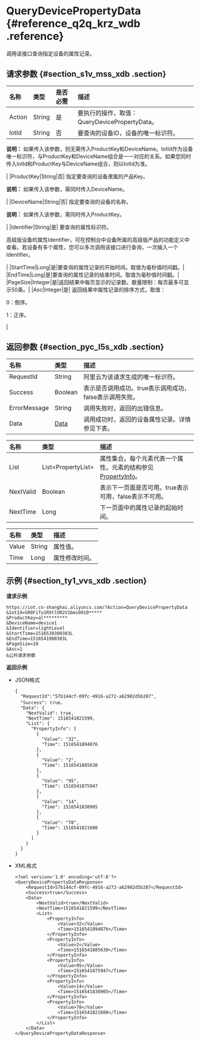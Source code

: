 # QueryDevicePropertyData {#reference_q2q_krz_wdb .reference}

调用该接口查询指定设备的属性记录。

## 请求参数 {#section_s1v_mss_xdb .section}

|名称|类型|是否必需|描述|
|:-|:-|:---|:-|
|Action|String|是|要执行的操作，取值：QueryDevicePropertyData。|
|IotId|String|否| 要查询的设备ID，设备的唯一标识符。

 **说明：** 如果传入该参数，则无需传入ProductKey和DeviceName。IotId作为设备唯一标识符，与ProductKey和DeviceName组合是一一对应的关系。如果您同时传入IotId和ProductKey与DeviceName组合，则以IotId为准。

 |
|ProductKey|String|否| 指定要查询的设备隶属的产品Key。

 **说明：** 如果传入该参数，需同时传入DeviceName。

 |
|DeviceName|String|否| 指定要查询的设备的名称。

 **说明：** 如果传入该参数，需同时传入ProductKey。

 |
|Identifier|String|是| 要查询的属性标识符。

 高级版设备的属性Identifier，可在控制台中设备所属的高级版产品的功能定义中查看。若设备有多个属性，您可以多次调用该接口进行查询，一次输入一个Identifier。

 |
|StartTime|Long|是|要查询的属性记录的开始时间。取值为毫秒值时间戳。|
|EndTime|Long|是|要查询的属性记录的结束时间。取值为毫秒值时间戳。|
|PageSize|Integer|是|返回结果中每页显示的记录数。数量限制：每页最多可显示50条。|
|Asc|Integer|是| 返回结果中属性记录的排序方式，取值：

 0：倒序。

 1：正序。

 |

## 返回参数 {#section_pyc_l5s_xdb .section}

|名称|类型|描述|
|:-|:-|:-|
|RequestId|String|阿里云为该请求生成的唯一标识符。|
|Success|Boolean|表示是否调用成功。true表示调用成功，false表示调用失败。|
|ErrorMessage|String|调用失败时，返回的出错信息。|
|Data|[Data](#table_sdc_7592_xdb)|调用成功时，返回的设备属性记录。详情参见下表。|

|名称|类型|描述|
|:-|:-|:-|
|List|List<PropertyList\>|属性集合。每个元素代表一个属性。元素的结构参见[PropertyInfo](#table_z2b_7593_xdb)。|
|NextValid|Boolean|表示下一页面是否可用。true表示可用，false表示不可用。|
|NextTime|Long|下一页面中的属性记录的起始时间。|

|名称|类型|描述|
|:-|:-|:-|
|Value|String|属性值。|
|Time|Long|属性修改时间。|

## 示例 {#section_ty1_vvs_xdb .section}

**请求示例**

```
https://iot.cn-shanghai.aliyuncs.com/?Action=QueryDevicePropertyData
&IotId=SR8FiTu1R9tlUR2V1bmi0010*****
&ProductKey=al*********
&DeviceName=device1
&Identifier=lightLevel
&StartTime=1516538300303L
&EndTime=1516541900303L
&PageSize=10
&Asc=1
&公共请求参数
```

**返回示例**

-   JSON格式

    ```
    {
      "RequestId":"57b144cf-09fc-4916-a272-a62902d5b207",
      "Success": true，
      "Data": {
        "NextValid": true,
        "NextTime": 1516541821599,
        "List": {
          "PropertyInfo": [
            {
              "Value": "32",
              "Time": 1516541894876
            },
            {
              "Value": "2",
              "Time": 1516541885630
            },
            {
              "Value": "95",
              "Time": 1516541875947
            },
            {
              "Value": "14",
              "Time": 1516541830905
            },
            {
              "Value": "78",
              "Time": 1516541821600
            }
          ]
        }
      }
    }
    ```

-   XML格式

    ```
    <?xml version='1.0' encoding='utf-8'?>
    <QueryDevicePropertyDataResponse>
        <RequestId>57b144cf-09fc-4916-a272-a62902d5b207</RequestId>
        <Success>true</Success>
        <Data>
            <NextValid>true</NextValid>
            <NextTime>1516541821599</NextTime>
            <List>
                <PropertyInfo>
                    <Value>32</Value>
                    <Time>1516541894876</Time>
                </PropertyInfo>
                <PropertyInfo>
                    <Value>2</Value>
                    <Time>1516541885630</Time>
                </PropertyInfo>
                <PropertyInfo>
                    <Value>95</Value>
                    <Time>1516541875947</Time>
                </PropertyInfo>
                <PropertyInfo>
                    <Value>14</Value>
                    <Time>1516541830905</Time>
                </PropertyInfo>
                <PropertyInfo>
                    <Value>78</Value>
                    <Time>1516541821600</Time>
                </PropertyInfo>
            </List>
        </Data>
    </QueryDevicePropertyDataResponse>
    ```


